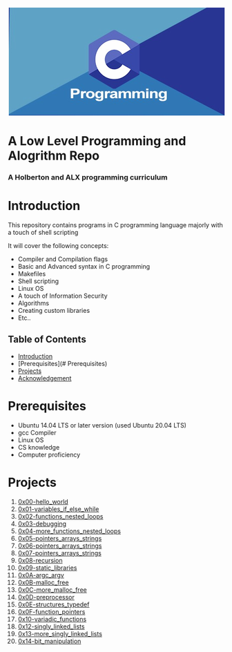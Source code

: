 <p align="center">
<img src="./c_is_fun.jpeg"/>
</p>

# A Low Level Programming and Alogrithm Repo
### A Holberton and ALX programming curriculum

# Introduction
This repository contains programs in C programming language majorly with a touch of shell scripting

It will cover the following concepts:
- Compiler and Compilation flags
- Basic and Advanced syntax in C programming
- Makefiles
- Shell scripting
- Linux OS
- A touch of Information Security
- Algorithms
- Creating custom libraries
- Etc..

## Table of Contents
* [Introduction](#Introduction)
* [Prerequisites](# Prerequisites)
* [Projects](#Projects)
* [Acknowledgement](#Acknowledgement)

# Prerequisites
* Ubuntu 14.04 LTS or later version (used Ubuntu 20.04 LTS)
* gcc Compiler
* Linux OS
* CS knowledge
* Computer proficiency

# Projects
1. [0x00-hello_world](./0x00-hello_world)
2. [0x01-variables_if_else_while](./0x01-variables_if_else_while)
3. [0x02-functions_nested_loops](./0x02-functions_nested_loops)
4. [0x03-debugging](./0x03-debugging)
5. [0x04-more_functions_nested_loops](./0x04-more_functions_nested_loops)
6. [0x05-pointers_arrays_strings](./0x05-pointers_arrays_strings)
7. [0x06-pointers_arrays_strings](./0x06-pointers_arrays_strings)
8. [0x07-pointers_arrays_strings](./0x07-pointers_arrays_strings)
9. [0x08-recursion](./0x08-recursion)
10. [0x09-static_libraries](./0x09-argc_argv)
11. [0x0A-argc_argv](./0x0A-malloc_free)
12. [0x0B-malloc_free](./0x0B-more_malloc_free)
13. [0x0C-more_malloc_free](./0x0C-preprocessor)
14. [0x0D-preprocessor](./0x0D-structures_typedef)
15. [0x0E-structures_typedef](./0x0E-function_pointers)
16. [0x0F-function_pointers](./0x0F-variadic_functions)
17. [0x10-variadic_functions](./0x10-variadic_functions)
19. [0x12-singly_linked_lists](./0x12-singly_linked_lists)
20. [0x13-more_singly_linked_lists](./0x13-more_singly_linked_lists)
21. [0x14-bit_manipulation](./0x14-bit_manipulation)
